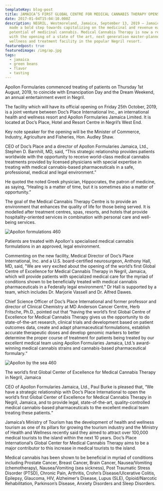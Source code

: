 ```yaml
---
templateKey: blog-post
title: JAMAICA’S FIRST GLOBAL CENTRE FOR MEDICAL CANNABIS THERAPY OPENS IN NEGRIL
date: 2017-01-04T15:04:10.000Z
description: NEGRIL, Westmoreland, Jamaica, September 13, 2019 – Jamaica has
  made a bold step towards capitalizing on the medicinal and revenue earning
  potential of medicinal cannabis. Medical Cannabis Therapy is now a reality
  with the opening of a state of the art, next generation master-planned
  wellness and treatment facility in the popular Negril resort.
featuredpost: true
featuredimage: /img/ap.jpg
tags:
  - jamaica
  - green beans
  - flavor
  - tasting
---
```

Apollon Formularies commenced treating of patients on Thursday 1st August, 2019, to coincide with Emancipation Day and the Dream Weekend, an annual entertainment event in Negril.

The facility which will have its official opening on Friday 25th October, 2019, is a joint venture between Doc’s Place International Inc., an international health and wellness resort and Apollon Formularies Jamaica Limited. It is located at Doc’s Place, Hotel and Resort Centre in Negril’s West End.

Key note speaker for the opening will be the Minister of Commerce, Industry, Agriculture and Fisheries, Hon. Audley Shaw.

CEO of Doc’s Place and a director of Apollon Formularies Jamaica, Ltd., Stephen D. Barnhill, MD, said, “This strategic relationship provides patients worldwide with the opportunity to receive world-class medical cannabis treatments provided by licensed physicians with special expertise in treating with medical cannabis-based pharmaceuticals in a safe, professional, medical and legal environment.”

He quoted the noted Greek physician, Hippocrates, the patron of medicine, as saying, “Healing is a matter of time, but it is sometimes also a matter of opportunity.”

The goal of the Medical Cannabis Therapy Centre is to provide an environment that enhances the quality of life for those being served. It is modelled after treatment centres, spas, resorts, and hotels that provide hospitality-oriented services in combination with personal care and well-being services.

![Apollon formulations 460](https://www.wiredja.com/images/Apollon-formulations-460.jpg)

Patients are treated with Apollon's specialised medical cannabis formulations in an approved, legal environment.

Commenting on the new facility, Medical Director of Doc’s Place International, Inc. and a U.S. board-certified neurosurgeon, Anthony Hall, MD, said, "We are very excited about the opening of the world’s first Global Centre of Excellence for Medical Cannabis Therapy in Negril, Jamaica, which will provide patients with specialized medical care for the myriad of conditions shown to be beneficially treated with medical cannabis pharmaceuticals in a Federally legal environment." Dr Hall is supported by a team, which includes Dr. Marjorie Vassell and Dr. Alfred Dawes.

Chief Science Officer of Doc’s Place International and former professor and director of Clinical Chemistry at MD Anderson Cancer Centre, Herb Fritsche, Ph.D., pointed out that “having the world’s first Global Centre of Excellence for Medical Cannabis Therapy gives us the opportunity to do state-of-the-art research, clinical trials and development based on patient outcomes data, create and adapt pharmaceutical formulations, establish accurate therapeutic doses and develop genomic markers to better determine the proper course of treatment for patients being treated by our excellent medical team using Apollon Formularies Jamaica, Ltd.’s award-winning medical cannabis strains and cannabis-based pharmaceutical formulary.“

![Apollon by the sea 460](https://www.wiredja.com/images/Apollon-by-the-sea-460.jpg)

The world’s first Global Center of Excellence for Medical Cannabis Therapy in Negril, Jamaica

CEO of Apollon Formularies Jamaica, Ltd., Paul Burke is pleased that, “We have a strategic relationship with Doc’s Place International to open the world’s first Global Center of Excellence for Medical Cannabis Therapy in Negril, Jamaica, and to provide legal, state-of-the-art, quality-controlled medical cannabis-based pharmaceuticals to the excellent medical team treating these patients.“

Jamaica’s Ministry of Tourism has the development of health and wellness tourism as one of its pillars for growing the tourism industry and the Ministry of Health and Wellness recently said they aimed to attract over 100,000 medical tourists to the island within the next 10 years. Doc’s Place International’s Global Center for Medical Cannabis Therapy aims to be a major contributor to this increase in medical tourists to the island.

Medical cannabis has been shown to be beneficial in myriad of conditions including Prostate Cancer, Breast Cancer, Brain Cancer, Nausea/Vomiting (chemotherapy), Nausea/Vomiting (sea sickness), Post Traumatic Stress Disorder (PTSD), Chronic Pain, Arthritis, Crohn’s Disease/Ulcerative Colitis, Epilepsy, Glaucoma, HIV, Alzheimer’s Disease, Lupus (SLE), Opioid/Narcotic Rehabilitation, Parkinson’s Disease, Anxiety Disorders and Sleep Disorders.